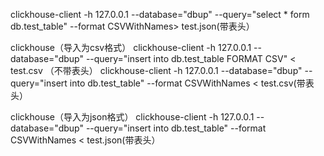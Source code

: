 clickhouse-client -h 127.0.0.1 --database="dbup" --query="select * form db.test_table" --format CSVWithNames> test.json(带表头）

clickhouse（导入为csv格式）
clickhouse-client -h 127.0.0.1 --database="dbup" --query="insert into db.test_table FORMAT CSV" < test.csv （不带表头）
clickhouse-client -h 127.0.0.1 --database="dbup" --query="insert into db.test_table" --format CSVWithNames < test.csv(带表头）

clickhouse（导入为json格式）
clickhouse-client -h 127.0.0.1 --database="dbup" --query="insert into db.test_table" --format CSVWithNames < test.json(带表头）
